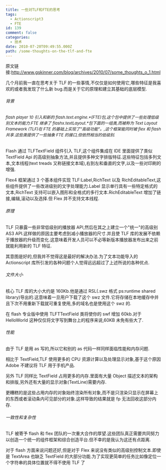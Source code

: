 ```yaml
---
title: 一些对TLF和FTE的思考
tags:
  - Actionscript3
  - FTE
id: 139
comment: false
categories:
  - 技术
date: 2010-07-20T09:49:55.000Z
path: /some-thoughts-on-the-tlf-and-fte
---
```


原文链接:<http://www.gskinner.com/blog/archives/2010/07/some_thoughts_o_1.html>

几个月前我一直在思考关于 TLF 的一些事情,不仅仅是如何使用它,哪些特征是我喜欢的或者我发现了什么新 bug.而是关于它的原理和建立其基础的底层模型.

###### 背景

###### <span style="font-weight: normal;font-size: 13px">flash player 10 引入和新的 flash.text.engine.*(FTE)包,这个包中提供了一些处理低级别文本的能力.FTE 继承了 flashx.textLayout.*包下面的一组类,而被称为 Text Layout Framework (TLF)在 FTE 的基础上实现了"高级功能”。,这个框架能同时被 flex 和 flash 共享.这些类提供了一些抽象 FTE 的接口,但依然相当的低级别.</span>

Flash 通过 TLFTextField 组件引入 TLF,这个组件集成在 IDE 里面提供了类似 TextField Api 的高级别抽象方法,并且提供多种文字排版特征.这些特征包括多列文本,文本线程(text treads 又称链接文本域),右到左和垂直的文字,以及一些对印刷的增强.

Flex4 框架通过 3 个基本组件实现 TLF:Label,RichText 以及 RichEditableText,这些组件提供了一些改进级别的文字处理能力.Label 显示单行具有一些特定格式的文本,RichText 支持可以嵌入图形和全格式的多行文本.RichEditableText 增加了链接,编辑,滚动以及选择.但 Flex 并不支持文本线程.

###### 原理

TLF 只暴露一些非常低级别的播放器 API,然后在其之上建立一个"统一"的高级别 AS3 API.这样做的原因主要考虑到减小播放器的尺寸.并且使 TLF 库的发展不依赖于播放器的升级而变化.这意味着开发人员可以不必等新版本播放器发布出来之前就能利用新的 TLF 特征.

其意图是好的,但我并不觉得这是最好的解决办法.为了文本功能导入的 Actionscript 库所引发的各种问题个人觉得远远超过了上述所说的各种优点.

###### 文件大小

核心 TLF 库的大小大约是 160Kb.他是通过 RSL(.swz 格式 ps:runtime shared library)导出的.这意味着一旦用户下载了这个 swz 文件.它将存储在本地缓存中并且下次不用重新下载就可重复使用,多的域名也是使用这个 swz 的.

在 flash 专业版中使用 TLFTTextField 类将使你的 swf 增加 60kb.对于 HelloWorld 这种仅仅将文字写到舞台上的程序来说,60KB 未免有些大了.

###### 性能

由于 TLF 是用 as 写的,所以它和别的 as 代码一样同样面临性能和内存问题.

相比于 TextField,TLF 使用更多的 CPU 资源计算以及处理显示对象,基于这个原因 Adobe 不建议将 TLF 用于手机产品.

另外 TLF 同样比 TextField 占用更多的内存.里面有大量 Object 描述文本的架构和排版,另外还有大量的显示对象(TextLine)需要内存.

更糟糕的是这些占用内存的对象始终渲染所有对象,而不是只渲染只显示在屏幕上的东西或者滚动条内可见部分的对象.这样导致的结果就是 fp 无法回收这部分内存.

###### 一致性和复杂性

TLF 被寄予 flash 和 flex 团队的一次重大合作的厚望.这些团队真正需要共同努力以创造一个统一的组件框架和综合创造平台.但不幸的是我认为这还有点距离.

对于 flash 方面来说问题还好,但是对于 Flex 来说没有类似的高级别控制文本.即使是 TextArea 也缺乏 TextField 的大部分功能.为了实现更简单的任务比如像定位一个字符串的具体位置就不得不使用 TLF 了
